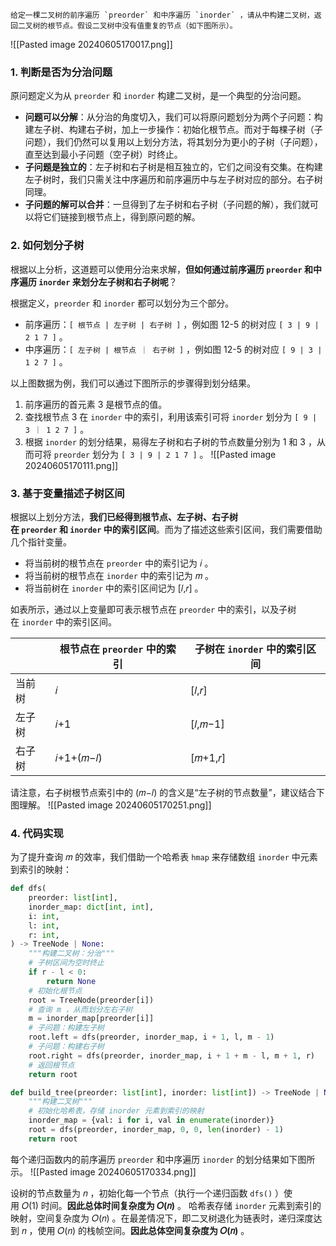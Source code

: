```ad-question
给定一棵二叉树的前序遍历 `preorder` 和中序遍历 `inorder` ，请从中构建二叉树，返回二叉树的根节点。假设二叉树中没有值重复的节点（如下图所示）。
```
![[Pasted image 20240605170017.png]]
### 1. 判断是否为分治问题
原问题定义为从 `preorder` 和 `inorder` 构建二叉树，是一个典型的分治问题。
- **问题可以分解**：从分治的角度切入，我们可以将原问题划分为两个子问题：构建左子树、构建右子树，加上一步操作：初始化根节点。而对于每棵子树（子问题），我们仍然可以复用以上划分方法，将其划分为更小的子树（子问题），直至达到最小子问题（空子树）时终止。
- **子问题是独立的**：左子树和右子树是相互独立的，它们之间没有交集。在构建左子树时，我们只需关注中序遍历和前序遍历中与左子树对应的部分。右子树同理。
- **子问题的解可以合并**：一旦得到了左子树和右子树（子问题的解），我们就可以将它们链接到根节点上，得到原问题的解。

### 2. 如何划分子树
根据以上分析，这道题可以使用分治来求解，**但如何通过前序遍历 `preorder` 和中序遍历 `inorder` 来划分左子树和右子树呢**？

根据定义，`preorder` 和 `inorder` 都可以划分为三个部分。
- 前序遍历：`[ 根节点 | 左子树 | 右子树 ]` ，例如图 12-5 的树对应 `[ 3 | 9 | 2 1 7 ]` 。
- 中序遍历：`[ 左子树 | 根节点 ｜ 右子树 ]` ，例如图 12-5 的树对应 `[ 9 | 3 | 1 2 7 ]` 。

以上图数据为例，我们可以通过下图所示的步骤得到划分结果。
1. 前序遍历的首元素 3 是根节点的值。
2. 查找根节点 3 在 `inorder` 中的索引，利用该索引可将 `inorder` 划分为 `[ 9 | 3 ｜ 1 2 7 ]` 。
3. 根据 `inorder` 的划分结果，易得左子树和右子树的节点数量分别为 1 和 3 ，从而可将 `preorder` 划分为 `[ 3 | 9 | 2 1 7 ]` 。
![[Pasted image 20240605170111.png]]

### 3. 基于变量描述子树区间
根据以上划分方法，**我们已经得到根节点、左子树、右子树在 `preorder` 和 `inorder` 中的索引区间**。而为了描述这些索引区间，我们需要借助几个指针变量。
- 将当前树的根节点在 `preorder` 中的索引记为 𝑖 。
- 将当前树的根节点在 `inorder` 中的索引记为 𝑚 。
- 将当前树在 `inorder` 中的索引区间记为 \[𝑙,𝑟\] 。

如表所示，通过以上变量即可表示根节点在 `preorder` 中的索引，以及子树在 `inorder` 中的索引区间。

|     | 根节点在 `preorder` 中的索引 | 子树在 `inorder` 中的索引区间 |
| --- | -------------------- | -------------------- |
| 当前树 | 𝑖                   | [𝑙,𝑟]              |
| 左子树 | 𝑖+1                 | [𝑙,𝑚−1]            |
| 右子树 | 𝑖+1+(𝑚−𝑙)         | [𝑚+1,𝑟]            |

请注意，右子树根节点索引中的 (𝑚−𝑙) 的含义是“左子树的节点数量”，建议结合下图理解。
![[Pasted image 20240605170251.png]]

### 4. 代码实现
为了提升查询 𝑚 的效率，我们借助一个哈希表 `hmap` 来存储数组 `inorder` 中元素到索引的映射：
```python
def dfs(
    preorder: list[int],
    inorder_map: dict[int, int],
    i: int,
    l: int,
    r: int,
) -> TreeNode | None:
    """构建二叉树：分治"""
    # 子树区间为空时终止
    if r - l < 0:
        return None
    # 初始化根节点
    root = TreeNode(preorder[i])
    # 查询 m ，从而划分左右子树
    m = inorder_map[preorder[i]]
    # 子问题：构建左子树
    root.left = dfs(preorder, inorder_map, i + 1, l, m - 1)
    # 子问题：构建右子树
    root.right = dfs(preorder, inorder_map, i + 1 + m - l, m + 1, r)
    # 返回根节点
    return root

def build_tree(preorder: list[int], inorder: list[int]) -> TreeNode | None:
    """构建二叉树"""
    # 初始化哈希表，存储 inorder 元素到索引的映射
    inorder_map = {val: i for i, val in enumerate(inorder)}
    root = dfs(preorder, inorder_map, 0, 0, len(inorder) - 1)
    return root
```
每个递归函数内的前序遍历 `preorder` 和中序遍历 `inorder` 的划分结果如下图所示。
![[Pasted image 20240605170334.png]]

设树的节点数量为 𝑛 ，初始化每一个节点（执行一个递归函数 `dfs()` ）使用 𝑂(1) 时间。**因此总体时间复杂度为 𝑂(𝑛)** 。
哈希表存储 `inorder` 元素到索引的映射，空间复杂度为 𝑂(𝑛) 。在最差情况下，即二叉树退化为链表时，递归深度达到 𝑛 ，使用 𝑂(𝑛) 的栈帧空间。**因此总体空间复杂度为 𝑂(𝑛)** 。